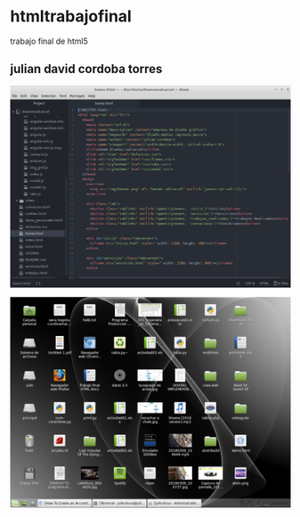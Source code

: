 # htmltrabajofinal
trabajo final de html5

## julian david cordoba torres

![atom ide](atom.png "atom ide")

![linux mint](so_linux_mint.png "linux mint")
